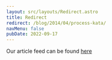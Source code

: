```yaml
---
layout: src/layouts/Redirect.astro
title: Redirect
redirect: /blog/2014/04/process-kata/
navMenu: false
pubDate: 2022-09-17
---
```

<div>
Our article feed can be found <a href="/blog/2014/04/process-kata/">here</a>
</div>
